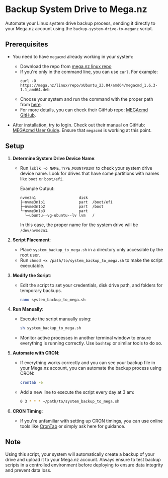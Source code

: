 # Backup System Drive to Mega.nz

Automate your Linux system drive backup process, sending it directly to your Mega.nz account using the `backup-system-drive-to-meganz` script.

## Prerequisites

- You need to have `megacmd` already working in your system:
    - Download the repo from [mega.nz linux repo](https://mega.nz/linux/repo/)
    - If you're only in the command line, you can use `curl`. For example: 
      ```
      curl -O https://mega.nz/linux/repo/xUbuntu_23.04/amd64/megacmd_1.6.3-1.1_amd64.deb
      ```
    - Choose your system and run the command with the proper path from [here](https://mega.io/cmd).
    - For more details, you can check their GitHub repo: [MEGAcmd GitHub](https://github.com/meganz/MEGAcmd).
    
- After installation, try to login. Check out their manual on GitHub: [MEGAcmd User Guide](https://github.com/meganz/MEGAcmd/blob/master/UserGuide.md#login-logout-whoami-mkdir-cd-get-put-du-mount-example). Ensure that `megacmd` is working at this point.

## Setup

1. **Determine System Drive Device Name**: 
   - Run `lsblk -o NAME,TYPE,MOUNTPOINT` to check your system drive device name. Look for drives that have some partitions with names like `boot` or `boot/efi`.
   
     Example Output:
     ```
     nvme3n1                   disk
     ├─nvme3n1p1               part  /boot/efi
     ├─nvme3n1p2               part  /boot
     └─nvme3n1p3               part
       └─ubuntu--vg-ubuntu--lv lvm   /
     ```
     In this case, the proper name for the system drive will be `/dev/nvme3n1`.

2. **Script Placement**:
   - Place `system_backup_to_mega.sh` in a directory only accessible by the root user.
   - Run `chmod +x /path/to/system_backup_to_mega.sh` to make the script executable.

3. **Modify the Script**:
   - Edit the script to set your credentials, disk drive path, and folders for temporary backups.
   
     ```bash
     nano system_backup_to_mega.sh
     ```
   
4. **Run Manually**: 
   - Execute the script manually using:
   
     ```bash
     sh system_backup_to_mega.sh
     ```
   
   - Monitor active processes in another terminal window to ensure everything is running correctly. Use `bashtop` or similar tools to do so.

5. **Automate with CRON**:
   - If everything works correctly and you can see your backup file in your Mega.nz account, you can automate the backup process using CRON:
   
     ```bash
     crontab -e
     ```
   
   - Add a new line to execute the script every day at 3 am:
   
     ```bash
     0 3 * * * ~/path/to/system_backup_to_mega.sh
     ```

6. **CRON Timing**:
   - If you're unfamiliar with setting up CRON timings, you can use online tools like [CronTab](https://tool.crontap.com/cronjob-debugger) or simply ask here for guidance.

## Note

Using this script, your system will automatically create a backup of your drive and upload it to your Mega.nz account. Always ensure to test backup scripts in a controlled environment before deploying to ensure data integrity and prevent data loss.

